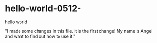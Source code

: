 # hello-world-0512-
hello world


"I made some changes in this file. it is the first change!
My name is Angel and want to find out how to use it."

